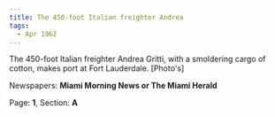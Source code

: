 ```yaml
---  
title: The 450-foot Italian freighter Andrea  
tags:  
  - Apr 1962  
---  
```

  
The 450-foot Italian freighter Andrea Gritti, with a smoldering cargo of cotton, makes port at Fort Lauderdale. [Photo's]  
  
Newspapers: **Miami Morning News or The Miami Herald**  
  
Page: **1**, Section: **A** 
